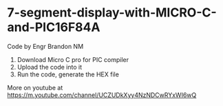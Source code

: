 # 7-segment-display-with-MICRO-C-and-PIC16F84A
Code by Engr Brandon NM
1) Download Micro C pro for PIC compiler
2) Upload the code into it
3) Run the code, generate the HEX file

More on youtube at https://m.youtube.com/channel/UCZUDkXyy4NzNDCwRYxWI6wQ
